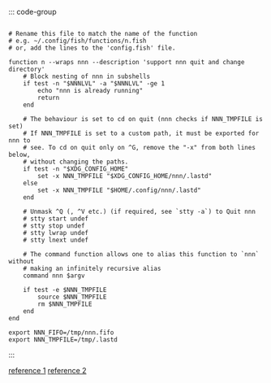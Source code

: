 ::: code-group

```fish [~/.config/fish/functions/n.fish]

# Rename this file to match the name of the function
# e.g. ~/.config/fish/functions/n.fish
# or, add the lines to the 'config.fish' file.

function n --wraps nnn --description 'support nnn quit and change directory'
    # Block nesting of nnn in subshells
    if test -n "$NNNLVL" -a "$NNNLVL" -ge 1
        echo "nnn is already running"
        return
    end

    # The behaviour is set to cd on quit (nnn checks if NNN_TMPFILE is set)
    # If NNN_TMPFILE is set to a custom path, it must be exported for nnn to
    # see. To cd on quit only on ^G, remove the "-x" from both lines below,
    # without changing the paths.
    if test -n "$XDG_CONFIG_HOME"
        set -x NNN_TMPFILE "$XDG_CONFIG_HOME/nnn/.lastd"
    else
        set -x NNN_TMPFILE "$HOME/.config/nnn/.lastd"
    end

    # Unmask ^Q (, ^V etc.) (if required, see `stty -a`) to Quit nnn
    # stty start undef
    # stty stop undef
    # stty lwrap undef
    # stty lnext undef

    # The command function allows one to alias this function to `nnn` without
    # making an infinitely recursive alias
    command nnn $argv

    if test -e $NNN_TMPFILE
        source $NNN_TMPFILE
        rm $NNN_TMPFILE
    end
end
```

```fish [/Users/user-name/.config/fish/config.fish]
export NNN_FIFO=/tmp/nnn.fifo
export NNN_TMPFILE=/tmp/.lastd
```

:::

[reference 1](https://github.com/jarun/nnn/blob/master/misc/quitcd/quitcd.fish)
[reference 2](https://github.com/jarun/nnn/wiki/Basic-use-cases#configure-cd-on-quit)
